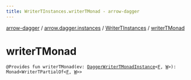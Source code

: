 ```yaml
---
title: WriterTInstances.writerTMonad - arrow-dagger
---
```


[arrow-dagger](../../index.html) / [arrow.dagger.instances](../index.html) / [WriterTInstances](index.html) / [writerTMonad](./writer-t-monad.html)

# writerTMonad

`@Provides fun writerTMonad(ev: `[`DaggerWriterTMonadInstance`](../-dagger-writer-t-monad-instance/index.html)`<`[`F`](index.html#F)`, `[`W`](index.html#W)`>): Monad<WriterTPartialOf<`[`F`](index.html#F)`, `[`W`](index.html#W)`>>`